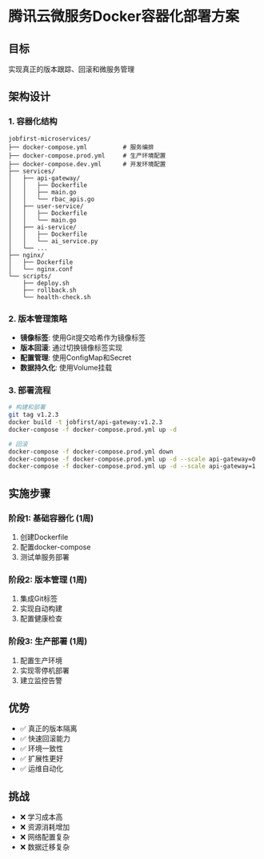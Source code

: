# 腾讯云微服务Docker容器化部署方案

## 目标
实现真正的版本跟踪、回滚和微服务管理

## 架构设计

### 1. 容器化结构
```
jobfirst-microservices/
├── docker-compose.yml          # 服务编排
├── docker-compose.prod.yml     # 生产环境配置
├── docker-compose.dev.yml      # 开发环境配置
├── services/
│   ├── api-gateway/
│   │   ├── Dockerfile
│   │   ├── main.go
│   │   └── rbac_apis.go
│   ├── user-service/
│   │   ├── Dockerfile
│   │   └── main.go
│   ├── ai-service/
│   │   ├── Dockerfile
│   │   └── ai_service.py
│   └── ...
├── nginx/
│   ├── Dockerfile
│   └── nginx.conf
└── scripts/
    ├── deploy.sh
    ├── rollback.sh
    └── health-check.sh
```

### 2. 版本管理策略
- **镜像标签**: 使用Git提交哈希作为镜像标签
- **版本回滚**: 通过切换镜像标签实现
- **配置管理**: 使用ConfigMap和Secret
- **数据持久化**: 使用Volume挂载

### 3. 部署流程
```bash
# 构建和部署
git tag v1.2.3
docker build -t jobfirst/api-gateway:v1.2.3
docker-compose -f docker-compose.prod.yml up -d

# 回滚
docker-compose -f docker-compose.prod.yml down
docker-compose -f docker-compose.prod.yml up -d --scale api-gateway=0
docker-compose -f docker-compose.prod.yml up -d --scale api-gateway=1
```

## 实施步骤

### 阶段1: 基础容器化 (1周)
1. 创建Dockerfile
2. 配置docker-compose
3. 测试单服务部署

### 阶段2: 版本管理 (1周)
1. 集成Git标签
2. 实现自动构建
3. 配置健康检查

### 阶段3: 生产部署 (1周)
1. 配置生产环境
2. 实现零停机部署
3. 建立监控告警

## 优势
- ✅ 真正的版本隔离
- ✅ 快速回滚能力
- ✅ 环境一致性
- ✅ 扩展性更好
- ✅ 运维自动化

## 挑战
- ❌ 学习成本高
- ❌ 资源消耗增加
- ❌ 网络配置复杂
- ❌ 数据迁移复杂
